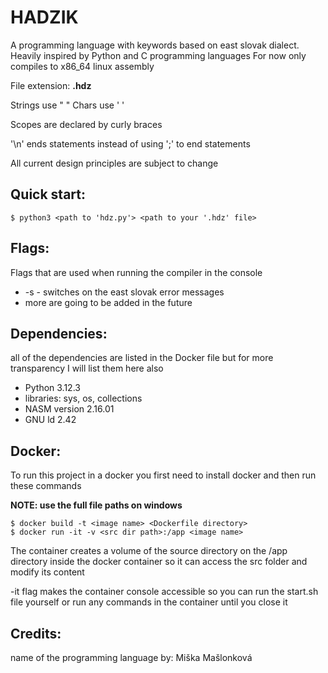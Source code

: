 
# HADZIK
A programming language with keywords based on east slovak dialect.
Heavily inspired by Python and C programming languages
For now only compiles to x86_64 linux assembly

File extension: **.hdz**

Strings use " "
Chars use ' '

Scopes are declared by curly braces

'\n' ends statements instead of using ';' to end statements

All current design principles are subject to change

## Quick start:
```
$ python3 <path to 'hdz.py'> <path to your '.hdz' file>
```

## Flags:
Flags that are used when running the compiler in the console

+ -s - switches on the east slovak error messages
+ more are going to be added in the future

## Dependencies:
all of the dependencies are listed in the Docker file but for more transparency I will list them here also
+ Python 3.12.3
+ libraries: sys, os, collections
+ NASM version 2.16.01
+ GNU ld 2.42

## Docker:
To run this project in a docker you first need to install docker and then run these commands

**NOTE: use the full file paths on windows** 
```
$ docker build -t <image name> <Dockerfile directory>
$ docker run -it -v <src dir path>:/app <image name>
```
The container creates a volume of the source directory on the /app directory inside the docker container so it can access the src folder and modify its content

-it flag makes the container console accessible so you can run the start.sh file yourself or run any commands in the container until you close it

## Credits:
name of the programming language by: Miška Mašlonková
